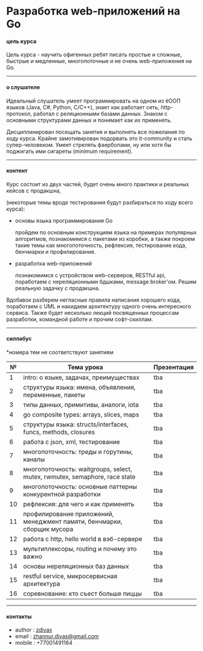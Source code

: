 # Разработка web-приложений на Go
    

#### цель курса
Цель курса - научить офигенных ребят писать простые и сложные, быстрые и медленные, многопоточные и не очень web-приложения на Go. 


____________________
#### о слушателе
Идеальный слушатель умеет программировать на одном из ёООП языков (Java, C#, Python, C/C++), знает как работает сеть, http-протокол, работал с реляционными базами данных. Знаком с  основными структурами данных и понимает как их применять. 

Дисциплинирован посещать занятия и выполнять все пожелания по ходу курса. Крайне замотивирован подорвать это it-community и стать супер-человеком. Умеет стрелять фаерболами, ну или хотя бы поджигать ими сигареты (minimum requirement).

_____________________
#### контент 
Курс состоит из двух частей, будет очень много практики и реальных кейсов с продакшна,

(некоторые темы вроде тестирования будут разбираться по ходу всего курса):
- основы языка программирования Go 
    
    пройдем по основным конструкциям языка на примерах популярных алгоритмов, познакомимся с пакетами из коробки, а также покроем такие темы как многопоточность, рефлексия, тестирование кода, бенчмарки и профилирование. 
        
- разработка web-приложений

    познакомимся с устройством web-серверов, RESTful api, поработаем с нереляционными бдшками, message broker'ом. Решим реальную задачку с продакшна.

Вдобавок разберем негласные правила написания хорошего кода, поработаем с UML и накидаем архитектуру одного очень интересного сервиса. Также будет несколько лекций посвященных процессам разработки, командной работе и прочим софт-скиллам. 
_____________________
#### силлабус

*номера тем не соответствуют занятиям

| №    | Тема урока                                                                  | Презентация |
| ---- | --------------------------------------------------------------------------- | ----------- |
| 1    | intro: о языке, задачах, преимуществах                                      | tba         |
| 2    | структуры языка: имена, объявления, переменные, пакеты                      | tba         | 
| 3    | типы данных, примитивы, аналоги, iota                                       | tba         |
| 4    | go сomposite types: arrays, slices, maps                                    | tba         |
| 5    | структуры языка: structs/interfaces, funcs, methods, closures               | tba         |
| 6    | работа с json, xml, тестирование                                            | tba         |
| 7    | многопоточность: треды и горутины, каналы                                   | tba         |
| 8    | многопоточность: waitgroups, select, mutex, rwmutex, semaphore, race state  | tba         |
| 9    | многопоточность: основные паттерны конкурентной разработки                  | tba         |
| 10   | рефлексия: для чего и как применять                                         | tba         | 
| 11   | профилирование приложений, менеджмент памяти, бенчмарки, сборщик мусора     | tba         |
| 12   | работа с http, hello world в вэб-сервере                                    | tba         | 
| 13   | мультиплексоры, routing и почему это важно                                  | tba         | 
| 14   | основы нереляционных баз данных                                             | tba         |
| 15   | restful service, микросервисная архитектура                                 | tba         |
| 16   | соревнование: кто съест больше пиццы                                        | tba         |

_____________________
#### контакты 
- author    :   [zdiyax](http://github.com/zdiyax)
- email     :   zhannur.diyas@gmail.com
- mobile    :   +77001491164